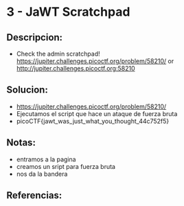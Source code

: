 # 3 - JaWT Scratchpad

## Descripcion:
* Check the admin scratchpad! https://jupiter.challenges.picoctf.org/problem/58210/ or http://jupiter.challenges.picoctf.org:58210

## Solucion:
* https://jupiter.challenges.picoctf.org/problem/58210/
* Ejecutamos el script que hace un ataque de fuerza bruta
* picoCTF{jawt_was_just_what_you_thought_44c752f5}

## Notas:
* entramos a la pagina
* creamos un sript para fuerza bruta
* nos da la bandera

## Referencias: